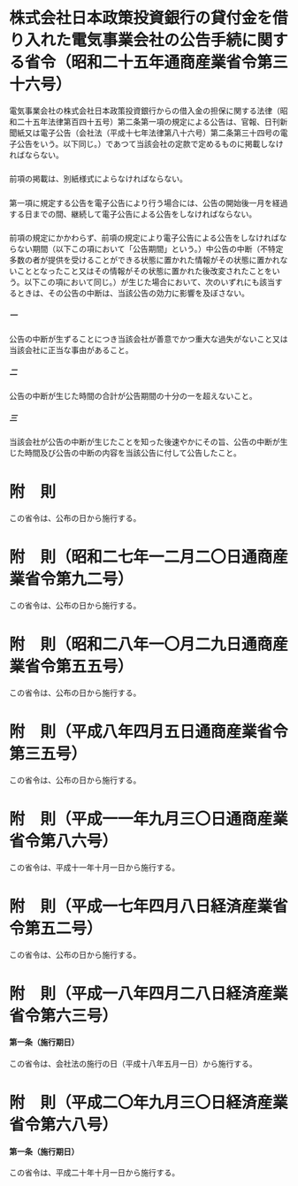 # 株式会社日本政策投資銀行の貸付金を借り入れた電気事業会社の公告手続に関する省令（昭和二十五年通商産業省令第三十六号）
電気事業会社の株式会社日本政策投資銀行からの借入金の担保に関する法律（昭和二十五年法律第百四十五号）第二条第一項の規定による公告は、官報、日刊新聞紙又は電子公告（会社法（平成十七年法律第八十六号）第二条第三十四号の電子公告をいう。以下同じ。）であつて当該会社の定款で定めるものに掲載しなければならない。
##### 
前項の掲載は、別紙様式によらなければならない。
##### 
第一項に規定する公告を電子公告により行う場合には、公告の開始後一月を経過する日までの間、継続して電子公告による公告をしなければならない。
##### 
前項の規定にかかわらず、前項の規定により電子公告による公告をしなければならない期間（以下この項において「公告期間」という。）中公告の中断（不特定多数の者が提供を受けることができる状態に置かれた情報がその状態に置かれないこととなったこと又はその情報がその状態に置かれた後改変されたことをいう。以下この項において同じ。）が生じた場合において、次のいずれにも該当するときは、その公告の中断は、当該公告の効力に影響を及ぼさない。
##### 一
公告の中断が生ずることにつき当該会社が善意でかつ重大な過失がないこと又は当該会社に正当な事由があること。
##### 二
公告の中断が生じた時間の合計が公告期間の十分の一を超えないこと。
##### 三
当該会社が公告の中断が生じたことを知った後速やかにその旨、公告の中断が生じた時間及び公告の中断の内容を当該公告に付して公告したこと。
# 附　則
この省令は、公布の日から施行する。
# 附　則（昭和二七年一二月二〇日通商産業省令第九二号）
この省令は、公布の日から施行する。
# 附　則（昭和二八年一〇月二九日通商産業省令第五五号）
この省令は、公布の日から施行する。
# 附　則（平成八年四月五日通商産業省令第三五号）
この省令は、公布の日から施行する。
# 附　則（平成一一年九月三〇日通商産業省令第八六号）
この省令は、平成十一年十月一日から施行する。
# 附　則（平成一七年四月八日経済産業省令第五二号）
この省令は、公布の日から施行する。
# 附　則（平成一八年四月二八日経済産業省令第六三号）
#### 第一条（施行期日）
この省令は、会社法の施行の日（平成十八年五月一日）から施行する。
# 附　則（平成二〇年九月三〇日経済産業省令第六八号）
#### 第一条（施行期日）
この省令は、平成二十年十月一日から施行する。
